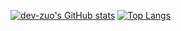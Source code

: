 <!-- ### Hi there 👋 -->

<!--
**zuoxiaobai/zuoxiaobai** is a ✨ _special_ ✨ repository because its `README.md` (this file) appears on your GitHub profile.

Here are some ideas to get you started:

- 🔭 I’m currently working on ...
- 🌱 I’m currently learning ...
- 👯 I’m looking to collaborate on ...
- 🤔 I’m looking for help with ...
- 💬 Ask me about ...
- 📫 How to reach me: ...
- 😄 Pronouns: ...
- ⚡ Fun fact: ...
-->


[![dev-zuo's GitHub stats](https://github-readme-stats.vercel.app/api?username=dev-zuo&count_private=true&show_icons=true)](https://github.com/dev-zuo) [![Top Langs](https://github-readme-stats.vercel.app/api/top-langs/?username=dev-zuo&layout=compact)](https://github.com/dev-zuo)


<!-- https://github.com/anuraghazra/github-readme-stats -->

<!-- [![Top Langs](https://github-readme-stats.vercel.app/api/top-langs/?username=zuoxiaobai&layout=compact)](https://github.com/zuoxiaobai) -->

